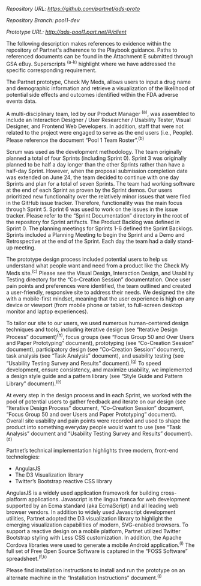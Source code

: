 *Repository URL: https://github.com/partnet/ads-proto*

*Repository Branch: pool1-dev*

*Prototype URL: http://ads-pool1.part.net/#/client*

The following description makes references to evidence within the repository of Partnet's adherence
to the Playbook guidance. Paths to referenced documents can be found in the Attachment E submitted
through GSA eBuy. Superscripts <sup>(a-k)</sup> highlight where we have addressed the specific
corresponding requirement. 

The Partnet prototype, Check My Meds, allows users to input a drug name and demographic information
and retrieve a visualization of the likelihood of potential side effects and outcomes identified
within the FDA adverse events data.

A multi-disciplinary team, led by our Product Manager <sup>(a)</sup>, was assembled to include an
Interaction Designer / User Researcher / Usability Tester, Visual Designer, and Frontend Web
Developers. In addition, staff that were not related to the project were engaged to serve as the
end users (i.e., People). Please reference the document “Pool 1 Team Roster”.<sup>(b)</sup>

Scrum was used as the development methodology. The team originally planned a total of four Sprints
(including Sprint 0). Sprint 3 was originally planned to be half a day longer than the other
Sprints rather than have a half-day Sprint. However, when the proposal submission completion date
was extended on June 24, the team decided to continue with one day Sprints and plan for a total of
seven Sprints. The team had working software at the end of each Sprint as proven by the Sprint
demos. Our users prioritized new functionality over the relatively minor issues that were filed
in the GitHub issue tracker. Therefore, functionality was the main focus through Sprint 5.
Sprint 6 was used to work on the issues in the issue tracker. Please refer to the “Sprint
Documentation” directory in the root of the repository for Sprint artifacts. The Product Backlog
was defined in Sprint 0. The planning meetings for Sprints 1-6 defined the Sprint Backlogs. Sprints
included a Planning Meeting to begin the Sprint and a Demo and Retrospective at the end of the
Sprint. Each day the team had a daily stand-up meeting.

The prototype design process included potential users to help us understand what people want and
need from a product like the Check My Meds site.<sup>(c)</sup> Please see the Visual Design,
Interaction Design, and Usability Testing directory for the “Co-Creation Session” documentation.
Once user pain points and preferences were identified, the team outlined and created a
user-friendly, responsive site to address their needs. We designed the site with a mobile-first
mindset, meaning that the user experience is high on any device or viewport (from mobile phone or
tablet, to full-screen desktop monitor and laptop experiences). 

To tailor our site to our users, we used numerous human-centered design techniques and tools,
including iterative design (see “Iterative Design Process” document)<sup>(h)</sup>, focus groups
(see “Focus Group 50 and Over Users and Paper Prototyping” document), prototyping (see
“Co-Creation Session” document), participatory design (see “Co-Creation Session” document),
task analysis (see “Task Analysis” document), and usability testing (see “Usability Testing
Survey and Results” document).<sup>(g)</sup> To speed development, ensure consistency, and
maximize usability, we implemented a design style guide and a pattern library (see “Style Guide
and Pattern Library” document).<sup>(e)</sup>

At every step in the design process and in each Sprint, we worked with the pool of potential
users to gather feedback and iterate on our design (see “Iterative Design Process” document,
“Co-Creation Session” document, “Focus Group 50 and over Users and Paper Prototyping” document).
Overall site usability and pain points were recorded and used to shape the product into something
everyday people would want to use (see “Task Analysis” document and “Usability Testing Survey and
Results” document).<sup>(d)</sup>

Partnet’s technical implementation highlights three modern, front-end technologies:

* AngularJS
* The D3 Visualization library
* Twitter’s Bootstrap reactive CSS library

AngularJS is a widely used application framework for building cross-platform applications.
Javascript is the lingua franca for web development supported by an Ecma standard
(aka EcmaScript) and all leading web browser vendors. In addition to widely used Javascript
development utilities, Partnet adopted the D3 visualization library to highlight the emerging
visualization capabilities of modern, SVG-enabled browsers. To support a reactive design on a
mobile platform, Partnet utilized Twitter Bootstrap styling with Less CSS customization. In
addition, the Apache Cordova libraries were used to generate a mobile Android
application.<sup>(i)</sup> The full set of Free Open Source Software is captured in the
“FOSS Software” spreadsheet.<sup>(f,k)</sup>

Please find installation instructions to install and run the prototype on an alternate machine in
the “Installation Instructions” document.<sup>(j)</sup>
